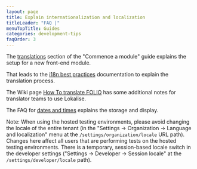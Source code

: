 ```yaml
---
layout: page
title: Explain internationalization and localization
titleLeader: "FAQ |"
menuTopTitle: Guides
categories: development-tips
faqOrder: 3
---
```


The [translations](/guides/commence-a-module/#front-end-translations) section of the "Commence a module" guide explains the setup for a new front-end module.

That leads to the [i18n best practices](https://github.com/folio-org/stripes/blob/master/doc/i18n.md) documentation to explain the translation process.

The Wiki page [How To translate FOLIO](https://wiki.folio.org/display/I18N/How+To+translate+FOLIO) has some additional notes for translator teams to use Lokalise.

The FAQ for [dates and times](/faqs/explain-dates-times/) explains the storage and display.

Note: When using the hosted testing environments, please avoid changing the locale of the entire tenant (in the "Settings -> Organization -> Language and localization" menu at the `/settings/organization/locale` URL path).
Changes here affect all users that are performing tests on the hosted testing environments.
There is a temporary, session-based locale switch in the developer settings ("Settings -> Developer -> Session locale" at the `/settings/developer/locale` path).
